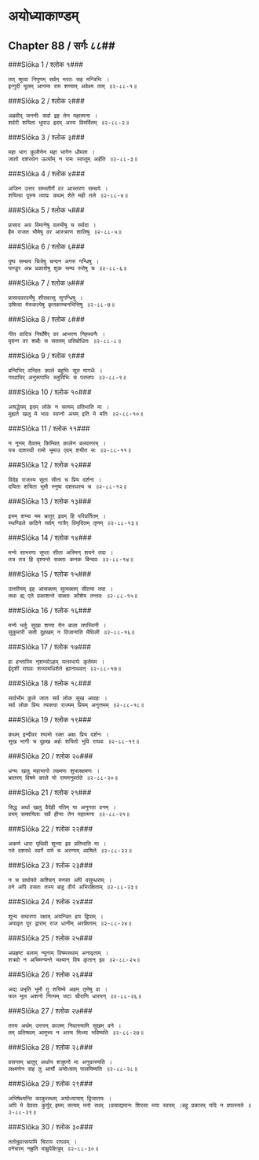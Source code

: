 अयोध्याकाण्डम्
===============================


## Chapter 88  / सर्गः ८८##


###Slōka 1 / श्लोक १###


    तत् श्रुत्वा निपुणम् सर्वम् भरतः सह मन्त्रिभिः ।
    इन्गुदी मूलम् आगम्य राम शय्याम् अवेक्ष्य ताम् ॥२-८८-१॥


###Slōka 2 / श्लोक २###


    अब्रवीद् जननीः सर्वा इह तेन महात्मना ।
    शर्वरी शयिता भूमाउ इदम् अस्य विमर्दितम् ॥२-८८-२॥


###Slōka 3 / श्लोक ३###


    महा भाग कुलीनेन महा भागेन धीमता ।
    जातो दशरथेन ऊर्व्याम् न रामः स्वप्तुम् अर्हति ॥२-८८-३॥


###Slōka 4 / श्लोक ४###


    अजिन उत्तर सम्स्तीर्णे वर आस्तरण सम्चये ।
    शयित्वा पुरुष व्याघ्रः कथम् शेते मही तले ॥२-८८-४॥


###Slōka 5 / श्लोक ५###


    प्रासाद अग्र विमानेषु वलभीषु च सर्वदा ।
    हैम राजत भौमेषु वर आस्त्ररण शालिषु ॥२-८८-५॥


###Slōka 6 / श्लोक ६###


    पुष्प सम्चय चित्रेषु चन्दन अगरु गन्धिषु ।
    पाण्डुर अभ्र प्रकाशेषु शुक सम्घ रुतेषु च ॥२-८८-६॥


###Slōka 7 / श्लोक ७###


    प्रासादवरवर्येषु शीतवत्सु सुगन्धिषु ।
    उषित्वा मेरुकल्पेषु कृतकाम्चनभित्तिषु ॥२-८८-७॥


###Slōka 8 / श्लोक ८###


    गीत वादित्र निर्घोषैर् वर आभरण निह्स्वनैः ।
    मृदन्ग वर शब्दैः च सततम् प्रतिबोधितः ॥२-८८-८॥


###Slōka 9 / श्लोक ९###


    बन्दिभिर् वन्दितः काले बहुभिः सूत मागधैः ।
    गाथाभिर् अनुरूपाभिः स्तुतिभिः च परम्तपः ॥२-८८-९॥


###Slōka 10 / श्लोक १०###


    अश्रद्धेयम् इदम् लोके न सत्यम् प्रतिभाति मा ।
    मुह्यते खलु मे भावः स्वप्नो अयम् इति मे मतिः ॥२-८८-१०॥


###Slōka 11 / श्लोक ११###


    न नूनम् दैवतम् किम्चित् कालेन बलवत्तरम् ।
    यत्र दाशरथी रामो भूमाउ एवम् शयीत सः ॥२-८८-११॥


###Slōka 12 / श्लोक १२###


    विदेह राजस्य सुता सीता च प्रिय दर्शना ।
    दयिता शयिता भूमौ स्नुषा दशरथस्य च ॥२-८८-१२॥


###Slōka 13 / श्लोक १३###


    इयम् शय्या मम भ्रातुर् इदम् हि परिवर्तितम् ।
    स्थण्डिले कठिने सर्वम् गात्रैर् विमृदितम् तृणम् ॥२-८८-१३॥


###Slōka 14 / श्लोक १४###


    मन्ये साभरणा सुप्ता सीता अस्मिन् शयने तदा ।
    तत्र तत्र हि दृश्यन्ते सक्ताः कनक बिन्दवः ॥२-८८-१४॥


###Slōka 15 / श्लोक १५###


    उत्तरीयम् इह आसक्तम् सुव्यक्तम् सीतया तदा ।
    तथा ह्य् एते प्रकाशन्ते सक्ताः कौशेय तन्तवः ॥२-८८-१५॥


###Slōka 16 / श्लोक १६###


    मन्ये भर्तुः सुखा शय्या येन बाला तपस्विनी ।
    सुकुमारी सती दुह्खम् न विजानाति मैथिली ॥२-८८-१६॥


###Slōka 17 / श्लोक १७###


    हा हन्तास्मि नृशम्सोऽहम् यत्सभार्यः कृतेमम ।
    ईदृशीं राघवः शय्यामधिशेते ह्यानाथवत् ॥२-८८-१७॥


###Slōka 18 / श्लोक १८###


    सार्वभौम कुले जातः सर्व लोक सुख आवहः ।
    सर्व लोक प्रियः त्यक्त्वा राज्यम् प्रियम् अनुत्तमम् ॥२-८८-१८॥


###Slōka 19 / श्लोक १९###


    कथम् इन्दीवर श्यामो रक्त अक्षः प्रिय दर्शनः ।
    सुख भागी च दुह्ख अर्हः शयितो भुवि राघवः ॥२-८८-१९॥


###Slōka 20 / श्लोक २०###


    धन्यः खलु महाभागो लक्ष्मणः शुभलक्षमणः ।
    भ्रातरम् विषमे काले यो राममनुवर्तते ॥२-८८-२०॥


###Slōka 21 / श्लोक २१###


    सिद्ध अर्था खलु वैदेही पतिम् या अनुगता वनम् ।
    वयम् सम्शयिताः सर्वे हीनाः तेन महात्मना ॥२-८८-२१॥


###Slōka 22 / श्लोक २२###


    अकर्ण धारा पृथिवी शून्या इव प्रतिभाति मा ।
    गते दशरथे स्वर्गे रामे च अरण्यम् आश्रिते ॥२-८८-२२॥


###Slōka 23 / श्लोक २३###


    न च प्रार्थयते कश्चिन् मनसा अपि वसुम्धराम् ।
    वने अपि वसतः तस्य बाहु वीर्य अभिरक्षिताम् ॥२-८८-२३॥


###Slōka 24 / श्लोक २४###


    शून्य सम्वरणा रक्षाम् अयन्त्रित हय द्विपाम् ।
    अपावृत पुर द्वाराम् राज धानीम् अरक्षिताम् ॥२-८८-२४॥


###Slōka 25 / श्लोक २५###


    अप्रहृष्ट बलाम् न्यूनाम् विषमस्थाम् अनावृताम् ।
    शत्रवो न अभिमन्यन्ते भक्ष्यान् विष कृतान् इव ॥२-८८-२५॥


###Slōka 26 / श्लोक २६###


    अद्य प्रभृति भूमौ तु शयिष्ये अहम् तृणेषु वा ।
    फल मूल अशनो नित्यम् जटा चीराणि धारयन् ॥२-८८-२६॥


###Slōka 27 / श्लोक २७###


    तस्य अर्थम् उत्तरम् कालम् निवत्स्यामि सुखम् वने ।
    तम् प्रतिश्रवम् आमुच्य न अस्य मिथ्या भविष्यति ॥२-८८-२७॥


###Slōka 28 / श्लोक २८###


    वसन्तम् भ्रातुर् अर्थाय शत्रुघ्नो मा अनुवत्स्यति ।
    लक्ष्मणेन सह तु आर्यो अयोध्याम् पालयिष्यति ॥२-८८-२८॥


###Slōka 29 / श्लोक २९###


    अभिषेक्ष्यन्ति काकुत्स्थम् अयोध्यायाम् द्विजातयः ।
    अपि मे देवताः कुर्युर् इमम् सत्यम् मनो रथम् ।प्रसाद्यमानः शिरसा मया स्वयम् ।बहु प्रकारम् यदि न प्रपत्स्यते ॥२-८८-२९॥


###Slōka 30 / श्लोक ३०###


    ततोन्रुवत्सयामि चिराय राघवम् ।
    वनेचरम् नह्रुति माम्रुपेक्षित्रुम् ॥२-८८-३०॥


